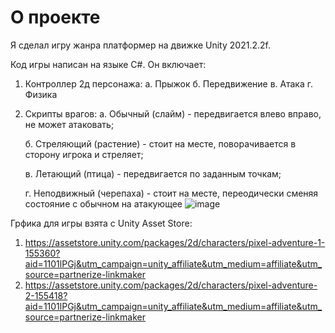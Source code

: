 # О проекте
 
 Я сделал игру жанра платформер на движке Unity 2021.2.2f. 
 
 Код игры написан на языке C#. Он включает:
 1. Контроллер 2д персонажа:
    а. Прыжок
    б. Передвижение
    в. Атака
    г. Физика
 2. Скрипты врагов:
    а. Обычный (слайм) - передвигается влево вправо, не может атаковать;
    
    б. Стреляющий (растение) - стоит на месте, поворачивается в сторону игрока и стреляет;
    
    в. Летающий (птица) - передвигается по заданным точкам;
    
    г. Неподвижный (черепаха) - стоит на месте, переодически сменяя состояние с обычном на атакующее 
    ![image](https://user-images.githubusercontent.com/90569141/142400120-c6970fa6-dcf2-4eff-8cf1-fe2a76291dda.png)



Грфика для игры взята с Unity Asset Store:
1. https://assetstore.unity.com/packages/2d/characters/pixel-adventure-1-155360?aid=1101lPGj&utm_campaign=unity_affiliate&utm_medium=affiliate&utm_source=partnerize-linkmaker
2. https://assetstore.unity.com/packages/2d/characters/pixel-adventure-2-155418?aid=1101lPGj&utm_campaign=unity_affiliate&utm_medium=affiliate&utm_source=partnerize-linkmaker
